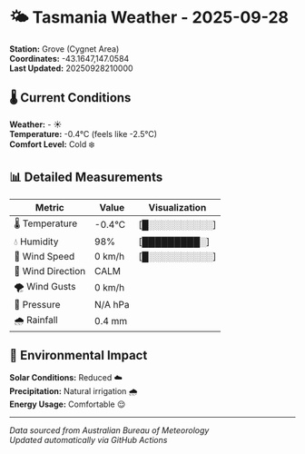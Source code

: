 # 🌤️ Tasmania Weather - 2025-09-28

**Station:** Grove (Cygnet Area)  
**Coordinates:** -43.1647,147.0584  
**Last Updated:** 20250928210000

## 🌡️ Current Conditions

**Weather:** - ☀️  
**Temperature:** -0.4°C (feels like -2.5°C)  
**Comfort Level:** Cold ❄️

## 📊 Detailed Measurements

| Metric | Value | Visualization |
|--------|-------|---------------|
| 🌡️ Temperature | -0.4°C | [█░░░░░░░░░░] |
| 💧 Humidity | 98% | [█████████░] |
| 💨 Wind Speed | 0 km/h | [█░░░░░░░░░░] |
| 🧭 Wind Direction | CALM | |
| 🌪️ Wind Gusts | 0 km/h | |
| 🔽 Pressure | N/A hPa | |
| 🌧️ Rainfall | 0.4 mm | |

## 🌱 Environmental Impact

**Solar Conditions:** Reduced ☁️  
**Precipitation:** Natural irrigation 🌧️  
**Energy Usage:** Comfortable 😌

---
*Data sourced from Australian Bureau of Meteorology*  
*Updated automatically via GitHub Actions*
